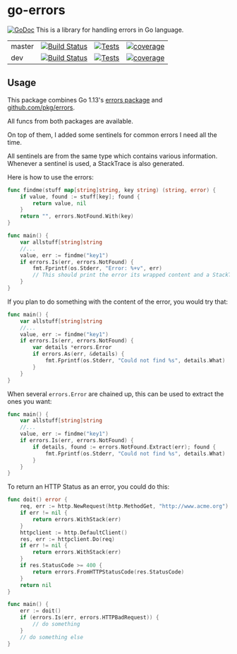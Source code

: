 # go-errors

[![GoDoc](https://godoc.org/github.com/gildas/go-errors?status.svg)](https://godoc.org/github.com/gildas/go-errors)
This is a library for handling errors in Go language.

|  |   |   |   |
---|---|---|---|
master | [![Build Status](https://dev.azure.com/keltiek/gildas/_apis/build/status/gildas.go-errors?branchName=master)](https://dev.azure.com/keltiek/gildas/_build/latest?definitionId=2&branchName=master) | [![Tests](https://img.shields.io/azure-devops/tests/keltiek/gildas/2/master)](https://dev.azure.com/keltiek/gildas/_build/latest?definitionId=2&branchName=master) | [![coverage](https://img.shields.io/azure-devops/coverage/keltiek/gildas/2/master)](https://dev.azure.com/keltiek/gildas/_build/latest?definitionId=2&branchName=master&view=codecoverage-tab)  
dev | [![Build Status](https://dev.azure.com/keltiek/gildas/_apis/build/status/gildas.go-errors?branchName=dev)](https://dev.azure.com/keltiek/gildas/_build/latest?definitionId=2&branchName=dev) | [![Tests](https://img.shields.io/azure-devops/tests/keltiek/gildas/2/dev)](https://dev.azure.com/keltiek/gildas/_build/latest?definitionId=2&branchName=dev) | [![coverage](https://img.shields.io/azure-devops/coverage/keltiek/gildas/2/dev)](https://dev.azure.com/keltiek/gildas/_build/latest?definitionId=2&branchName=dev&view=codecoverage-tab)  

## Usage

This package combines Go 1.13's [errors package](https://golang.org/pkg/errors) and [github.com/pkg/errors](https://github.com/pkg/errors).

All funcs from both packages are available.

On top of them, I added some sentinels for common errors I need all the time.

All sentinels are from the same type which contains various information. Whenever a sentinel is used, a StackTrace is also generated.

Here is how to use the errors:  
```go
func findme(stuff map[string]string, key string) (string, error) {
    if value, found := stuff[key]; found {
        return value, nil
    }
    return "", errors.NotFound.With(key)
}

func main() {
    var allstuff[string]string
    //...
    value, err := findme("key1")
    if errors.Is(err, errors.NotFound) {
        fmt.Fprintf(os.Stderr, "Error: %+v", err)
        // This should print the error its wrapped content and a StackTrace.
    }
}
```

If you plan to do something with the content of the error, you would try that:  
```go
func main() {
    var allstuff[string]string
    //...
    value, err := findme("key1")
    if errors.Is(err, errors.NotFound) {
        var details *errors.Error
        if errors.As(err, &details) {
            fmt.Fprintf(os.Stderr, "Could not find %s", details.What)
        }
    }
}
```

When several `errors.Error` are chained up, this can be used to extract the ones you want:
```go
func main() {
    var allstuff[string]string
    //...
    value, err := findme("key1")
    if errors.Is(err, errors.NotFound) {
        if details, found := errors.NotFound.Extract(err); found {
            fmt.Fprintf(os.Stderr, "Could not find %s", details.What)
        }
    }
}
```

To return an HTTP Status as an error, you could do this:  
```go
func doit() error {
    req, err := http.NewRequest(http.MethodGet, "http://www.acme.org")
    if err != nil {
        return errors.WithStack(err)
    }
    httpclient := http.DefaultClient()
    res, err := httpclient.Do(req)
    if err != nil {
        return errors.WithStack(err)
    }
    if res.StatusCode >= 400 {
        return errors.FromHTTPStatusCode(res.StatusCode)
    }
    return nil
}

func main() {
    err := doit()
    if (errors.Is(err, errors.HTTPBadRequest)) {
        // do something
    }
    // do something else
}
```
